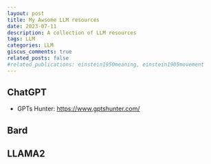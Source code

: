 ```yaml
---
layout: post
title: My Awsome LLM resources
date: 2023-07-11
description: A collection of LLM resources
tags: LLM
categories: LLM
giscus_comments: true
related_posts: false
#related_publications: einstein1950meaning, einstein1905movement
---
```


## ChatGPT
* GPTs Hunter: <https://www.gptshunter.com/>


## Bard

## LLAMA2
